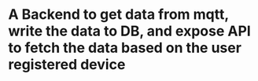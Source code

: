 # A Backend to get data from mqtt, write the data to DB, and expose API to fetch the data based on the user registered device